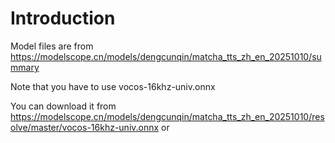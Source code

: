 # Introduction

Model files are from
https://modelscope.cn/models/dengcunqin/matcha_tts_zh_en_20251010/summary

Note that you have to use
vocos-16khz-univ.onnx

You can download it from 
 https://modelscope.cn/models/dengcunqin/matcha_tts_zh_en_20251010/resolve/master/vocos-16khz-univ.onnx
or
